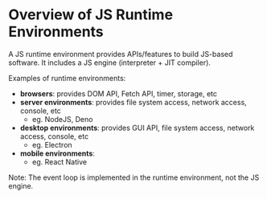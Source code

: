 # Overview of JS Runtime Environments

A JS runtime environment provides APIs/features to build JS-based software.
It includes a JS engine (interpreter + JIT compiler).

Examples of runtime environments:

- **browsers**: provides DOM API, Fetch API, timer, storage, etc
- **server environments**: provides file system access, network access, console, etc
    - eg. NodeJS, Deno
- **desktop environments**: provides GUI API, file system access, network access, console, etc
    - eg. Electron
- **mobile environments**:
    - eg. React Native

Note: The event loop is implemented in the runtime environment, not the JS engine.